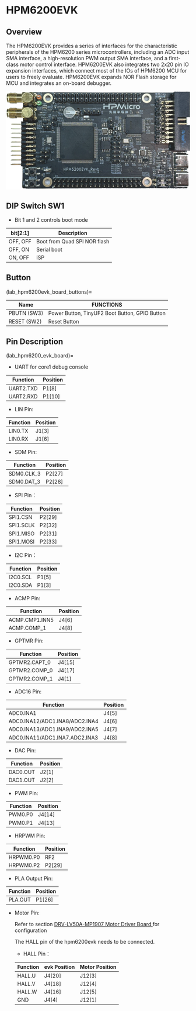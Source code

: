 # HPM6200EVK

## Overview
The HPM6200EVK provides a series of interfaces for the characteristic peripherals of the HPM6200 series microcontrollers, including an ADC input SMA interface, a high-resolution PWM output SMA interface, and a first-class motor control interface. HPM6200EVK also integrates two 2x20 pin IO expansion interfaces, which connect most of the IOs of HPM6200 MCU for users to freely evaluate. HPM6200EVK expands NOR Flash storage for MCU and integrates an on-board debugger.

![hpm6200evk](../../../../assets/sdk/boards/hpm6200evk/hpm6200evk.png "hpm6200evk")

## DIP Switch SW1

- Bit 1 and 2 controls boot mode

| bit[2:1] | Description                  |
| -------- | ---------------------------- |
| OFF, OFF | Boot from Quad SPI NOR flash |
| OFF, ON  | Serial boot                  |
| ON, OFF  | ISP                          |

## Button

(lab_hpm6200evk_board_buttons)=

| Name       | FUNCTIONS                                      |
| ---------- | ---------------------------------------------- |
| PBUTN (SW3) | Power Button, TinyUF2 Boot Button, GPIO Button |
| RESET (SW2) | Reset Button                                   |

## Pin Description

(lab_hpm6200_evk_board)=

- UART for core1 debug console

| Function   | Position |
| ---------- | -------- |
| UART2.TXD | P1[8]   |
| UART2.RXD | P1[10]   |

- LIN Pin:

| Function | Position |
| ---------- | -------- |
| LIN0.TX    | J1[3] |
| LIN0.RX    | J1[6] |

- SDM Pin:

| Function | Position |
| ---------- | -------- |
| SDM0.CLK_3    | P2[27] |
| SDM0.DAT_3    | P2[28] |

- SPI Pin：

| Function | Position |
| --------- | ------ |
| SPI1.CSN  | P2[29] |
| SPI1.SCLK | P2[32] |
| SPI1.MISO | P2[31] |
| SPI1.MOSI | P2[33] |

- I2C Pin：

| Function | Position |
| -------- | ------ |
| I2C0.SCL | P1[5] |
| I2C0.SDA | P1[3] |

- ACMP Pin:

| Function | Position |
| ---------- | ------ |
| ACMP.CMP1.INN5 | J4[6] |
| ACMP.COMP_1 | J4[8]  |

- GPTMR Pin:

| Function | Position |
| ------------- | ------ |
| GPTMR2.CAPT_0 | J4[15] |
| GPTMR2.COMP_0 | J4[17] |
| GPTMR2.COMP_1 | J4[1]  |

- ADC16 Pin:

| Function                       | Position |
| ------------------------------ | -------- |
| ADC0.INA1                      | J4[5]    |
| ADC0.INA12/ADC1.INA8/ADC2.INA4 | J4[6]    |
| ADC0.INA13/ADC1.INA9/ADC2.INA5 | J4[7]    |
| ADC0.INA11/ADC1.INA7.ADC2.INA3 | J4[8]    |

- DAC Pin:

| Function | Position |
| -------- | -------- |
| DAC0.OUT | J2[1]    |
| DAC1.OUT | J2[2]    |

- PWM Pin:

| Function | Position |
| -------- | ----- |
| PWM0.P0 | J4[14] |
| PWM0.P1 | J4[13] |

- HRPWM Pin:

| Function     | Position  |
| -------- | ----- |
| HRPWM0.P0 | RF2 |
| HRPWM0.P2 | P2[29] |

- PLA Output Pin:

| Function     | Position  |
| -------- | ----- |
| PLA.OUT | P1[26] |

- Motor Pin:

  Refer to section [DRV-LV50A-MP1907 Motor Driver Board ](lab_drv_lv50a_mp1907) for configuration

  The HALL pin of the hpm6200evk needs to be connected.

  - HALL Pin：

  | Function      | evk Position    | Motor Position |
  | --------- | ------      | ------      |
  | HALL.U    | J4[20]      | J12[3]      |
  | HALL.V    | J4[18]      | J12[4]      |
  | HALL.W    | J4[16]      | J12[5]      |
  | GND       | J4[4]       | J12[1]      |
